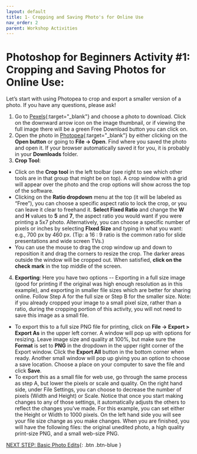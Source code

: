 ```yaml
---
layout: default
title: 1- Cropping and Saving Photo's for Online Use
nav_order: 2
parent: Workshop Activities
---
```


# Photoshop for Beginners Activity #1: Cropping and Saving Photos for Online Use: 

Let’s start with using Photopea to crop and export a smaller version of a photo. If you have any questions, please ask!

1. Go to [Pexels](https://www.pexels.com){:target="_blank"} and choose a photo to download. Click on the downward arrow icon on the image thumbnail, or if viewing the full image there will be a green Free Download button you can click on.
2. Open the photo in [Photopea](https://www.photopea.com/){:target="_blank"} by either clicking on the **Open button** or going to **File -> Open**. Find where you saved the photo and open it. If your browser automatically saved it for you, it is probably in your **Downloads** folder. 
3. **Crop Tool**: 
- Click on the **Crop tool** in the left toolbar (see right to see which other tools are in that group that might be on top). A crop window with a grid will appear over the photo and the crop options will show across the top of the software.
- Clicking on the **Ratio dropdown** menu at the top (it will be labeled as “Free”), you can choose a specific aspect ratio to lock the crop, or you can leave it clear to freehand it. **Select Fixed Ratio** and change the **W** and **H** values to **5** and **7**, the aspect ratio you would want if you were printing a 5x7 photo. Alternatively, you can choose a specific number of pixels or inches by selecting **FIxed Size** and typing in what you want: e.g.,  700 px by 460 px. (Tip: a 16 : 9 ratio is the common ratio for slide presentations and wide screen TVs.)
- You can use the mouse to drag the crop window up and down to reposition it and drag the corners to resize the crop. The darker areas outside the window will be cropped out. When satisfied, **click on the check mark** in the top middle of the screen.
  
4. **Exporting**: Here you have two options -- Exporting in a full size image (good for printing if the original was high enough resolution as in this example), and exporting in smaller file sizes which are better for sharing online. Follow Step A for the full size or Step B for the smaller size. Note: if you already cropped your image to a small pixel size, rather than a ratio, during the cropping portion of this activity, you will not need to save this image as a small file. 
- To export this to a full size PNG file for printing, click on **File -> Export > Export As** in the upper left corner. A window will pop up with options for resizing. Leave image size and quality at 100%,  but make sure the **Format** is set to **PNG** in the dropdown in the upper right corner of the Export window. Click the **Export All** button in the bottom corner when ready. Another small window will pop up giving you an option to choose a save location. Choose a place on your computer to save the file and click **Save**.
- To export this as a small file for web use, go through the same process as step A, but lower the pixels or scale and quality. On the right hand side, under File Settings, you can choose to decrease the number of pixels (Width and Height) or Scale. Notice that once you start making changes to any of those settings, it automatically adjusts the others to reflect the changes you’ve made. For this example, you can set either the Height or Width to 1000 pixels. On the left hand side you will see your file size change as you make changes. When you are finished, you will have the following files: the original unedited photo, a high quality print-size PNG, and a small web-size PNG.

[NEXT STEP: Basic Photo Edits](basic-photo-edits.html){: .btn .btn-blue }

